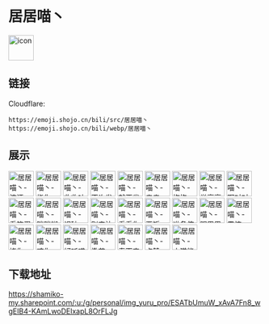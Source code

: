 # 居居喵丶
<img src="https://emoji.shojo.cn/bili/src/居居喵丶/icon.png" width="50" height="50" alt="icon">

## 链接
Cloudflare:
```
https://emoji.shojo.cn/bili/src/居居喵丶
https://emoji.shojo.cn/bili/webp/居居喵丶
```
## 展示
<img src="https://emoji.shojo.cn/bili/src/居居喵丶/居居喵丶-流汗.png" width="50" height="50" alt="居居喵丶-流汗">
<img src="https://emoji.shojo.cn/bili/src/居居喵丶/居居喵丶-指你.png" width="50" height="50" alt="居居喵丶-指你">
<img src="https://emoji.shojo.cn/bili/src/居居喵丶/居居喵丶-收收味.png" width="50" height="50" alt="居居喵丶-收收味">
<img src="https://emoji.shojo.cn/bili/src/居居喵丶/居居喵丶-不许发癫.png" width="50" height="50" alt="居居喵丶-不许发癫">
<img src="https://emoji.shojo.cn/bili/src/居居喵丶/居居喵丶-就要发癫.png" width="50" height="50" alt="居居喵丶-就要发癫">
<img src="https://emoji.shojo.cn/bili/src/居居喵丶/居居喵丶-亲亲.png" width="50" height="50" alt="居居喵丶-亲亲">
<img src="https://emoji.shojo.cn/bili/src/居居喵丶/居居喵丶-抱抱.png" width="50" height="50" alt="居居喵丶-抱抱">
<img src="https://emoji.shojo.cn/bili/src/居居喵丶/居居喵丶-举高高.png" width="50" height="50" alt="居居喵丶-举高高">
<img src="https://emoji.shojo.cn/bili/src/居居喵丶/居居喵丶-啊对对对.png" width="50" height="50" alt="居居喵丶-啊对对对">
<img src="https://emoji.shojo.cn/bili/src/居居喵丶/居居喵丶-看笨蛋.png" width="50" height="50" alt="居居喵丶-看笨蛋">
<img src="https://emoji.shojo.cn/bili/src/居居喵丶/居居喵丶-咪咪糊糊.png" width="50" height="50" alt="居居喵丶-咪咪糊糊">
<img src="https://emoji.shojo.cn/bili/src/居居喵丶/居居喵丶-识破.png" width="50" height="50" alt="居居喵丶-识破">
<img src="https://emoji.shojo.cn/bili/src/居居喵丶/居居喵丶-别来沾边.png" width="50" height="50" alt="居居喵丶-别来沾边">
<img src="https://emoji.shojo.cn/bili/src/居居喵丶/居居喵丶-看看你的.png" width="50" height="50" alt="居居喵丶-看看你的">
<img src="https://emoji.shojo.cn/bili/src/居居喵丶/居居喵丶-要饭.png" width="50" height="50" alt="居居喵丶-要饭">
<img src="https://emoji.shojo.cn/bili/src/居居喵丶/居居喵丶-准备使坏.png" width="50" height="50" alt="居居喵丶-准备使坏">
<img src="https://emoji.shojo.cn/bili/src/居居喵丶/居居喵丶-眼巴巴.png" width="50" height="50" alt="居居喵丶-眼巴巴">
<img src="https://emoji.shojo.cn/bili/src/居居喵丶/居居喵丶-震惊.png" width="50" height="50" alt="居居喵丶-震惊">
<img src="https://emoji.shojo.cn/bili/src/居居喵丶/居居喵丶-挠你.png" width="50" height="50" alt="居居喵丶-挠你">
<img src="https://emoji.shojo.cn/bili/src/居居喵丶/居居喵丶-咬你.png" width="50" height="50" alt="居居喵丶-咬你">
<img src="https://emoji.shojo.cn/bili/src/居居喵丶/居居喵丶-好听喵.png" width="50" height="50" alt="居居喵丶-好听喵">
<img src="https://emoji.shojo.cn/bili/src/居居喵丶/居居喵丶-撒花.png" width="50" height="50" alt="居居喵丶-撒花">
<img src="https://emoji.shojo.cn/bili/src/居居喵丶/居居喵丶-春天来了.png" width="50" height="50" alt="居居喵丶-春天来了">
<img src="https://emoji.shojo.cn/bili/src/居居喵丶/居居喵丶-点赞.png" width="50" height="50" alt="居居喵丶-点赞">
<img src="https://emoji.shojo.cn/bili/src/居居喵丶/居居喵丶-小猫能酿.png" width="50" height="50" alt="居居喵丶-小猫能酿">

## 下载地址

https://shamiko-my.sharepoint.com/:u:/g/personal/img_yuru_pro/ESATbUmuW_xAvA7Fn8_wgEIB4-KAmLwoDElxapL8OrFLJg